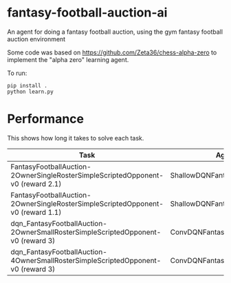 # fantasy-football-auction-ai
An agent for doing a fantasy football auction, using the gym fantasy football auction environment

Some code was based on https://github.com/Zeta36/chess-alpha-zero to implement the "alpha zero"
learning agent.

To run:
````
pip install .
python learn.py
````

# Performance

This shows how long it takes to solve each task.

| Task  | Agent | Episodes |
| ------------------------------------------------------------------- | ------------------------------ | ----- |
| FantasyFootballAuction-2OwnerSingleRosterSimpleScriptedOpponent-v0 (reward 2.1)  | ShallowDQNFantasyFootballAgent | 423   |
| FantasyFootballAuction-2OwnerSingleRosterSimpleScriptedOpponent-v0 (reward 1.1)  | ShallowDQNFantasyFootballAgent | 16658   |
| dqn_FantasyFootballAuction-2OwnerSmallRosterSimpleScriptedOpponent-v0 (reward 3)  | ConvDQNFantasyFootballAgent | 1525   |
| dqn_FantasyFootballAuction-4OwnerSmallRosterSimpleScriptedOpponent-v0 (reward 3)  | ConvDQNFantasyFootballAgent | 3939   |
